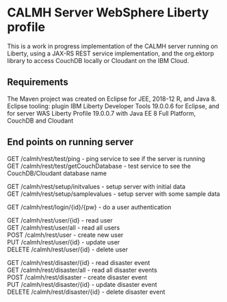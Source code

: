 # CALMH Server WebSphere Liberty profile
This is a work in progress implementation of the CALMH server running on Liberty, using a JAX-RS REST service implementation, and the org.ektorp library to access CouchDB locally or Cloudant on the IBM Cloud.

## Requirements
The Maven project was created on Eclipse for JEE, 2018-12 R, and Java 8.
Eclipse tooling: plugin IBM Liberty Developer Tools 19.0.0.6 for Eclipse, and for server WAS Liberty Profile 19.0.0.7 with Java EE 8 Full Platform, CouchDB and Cloudant

## End points on running server
GET /calmh/rest/test/ping - ping service to see if the server is running </br>
GET /calmh/rest/test/getCouchDatabase - test service to see the CouchDB/Cloudant database name </br>

GET /calmh/rest/setup/initvalues - setup server with initial data </br>
GET /calmh/rest/setup/samplevalues - setup server with some sample data </br>

GET /calmh/rest/login/{id}/{pw} - do a user authentication </br>

GET /calmh/rest/user/{id} - read user </br>
GET /calmh/rest/user/all - read all users </br>
POST /calmh/rest/user - create new user </br>
PUT /calmh/rest/user/{id} - update user </br>
DELETE /calmh/rest/user/{id} - delete user </br>

GET /calmh/rest/disaster/{id} - read disaster event </br>
GET /calmh/rest/disaster/all - read all disaster events </br>
POST /calmh/rest/disaster - create disaster event </br>
PUT /calmh/rest/disaster/{id} - update disaster event </br>
DELETE /calmh/rest/disaster/{id} - delete disaster event </br>
